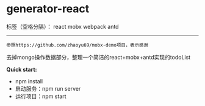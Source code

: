 # generator-react
标签（空格分隔）： react mobx webpack antd

---

`参照https://github.com/zhaoyu69/mobx-demo项目，表示感谢`

去掉mongo操作数据部分，整理一个简洁的react+mobx+antd实现的todoList

**Quick start:**
* npm install
* 启动服务：npm run server
* 运行项目：npm start